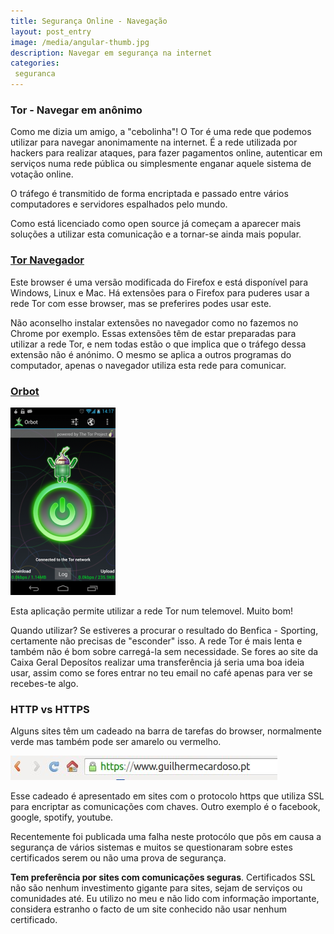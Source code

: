 ```yaml
---
title: Segurança Online - Navegação
layout: post_entry
image: /media/angular-thumb.jpg
description: Navegar em segurança na internet
categories:
 seguranca
---
```


### Tor - Navegar em anônimo

Como me dizia um amigo, a "cebolinha"! O Tor é uma rede que podemos utilizar para navegar anonimamente na internet. É a rede utilizada por hackers para realizar ataques, para fazer pagamentos online, autenticar em serviços numa rede pública ou simplesmente enganar aquele sistema de votação online.

O tráfego é transmitido de forma encriptada e passado entre vários computadores e servidores espalhados pelo mundo.

Como está licenciado como open source já começam a aparecer mais soluções a utilizar esta comunicação e a tornar-se ainda mais popular.


### [Tor Navegador](https://www.torproject.org/projects/torbrowser.html.en)

Este browser é uma versão modificada do Firefox e está disponível para Windows, Linux e Mac. Há extensões para o Firefox para puderes usar a rede Tor com esse browser, mas se preferires podes usar este.

Não aconselho instalar extensões no navegador como no fazemos no Chrome por exemplo. Essas extensões têm de estar preparadas para utilizar a rede Tor, e nem todas estão o que implica que o tráfego dessa extensão não é anónimo. O mesmo se aplica a outros programas do computador, apenas o navegador utiliza esta rede para comunicar. 


### [Orbot](https://guardianproject.info/apps/orbot/)

<img class="post-entry__image" src="/media/posts/seguranca-tor1.png" />

Esta aplicação permite utilizar a rede Tor num telemovel. Muito bom!

Quando utilizar? Se estiveres a procurar o resultado do Benfica - Sporting, certamente não precisas de "esconder" isso. A rede Tor é mais lenta e também não é bom sobre carregá-la sem necessidade. Se fores ao site da Caixa Geral Deposítos realizar uma transferência já seria uma boa ideia usar, assim como se fores entrar no teu email no café apenas para ver se recebes-te algo.


### HTTP vs HTTPS

Alguns sites têm um cadeado na barra de tarefas do browser, normalmente verde mas também pode ser amarelo ou vermelho.

<img class="post-entry__image" src="/media/posts/seguranca-ssl1.jpg" />

Esse cadeado é apresentado em sites com o protocolo https que utiliza SSL para encriptar as comunicações com chaves. Outro exemplo é o facebook, google, spotify, youtube.

Recentemente foi publicada uma falha neste protocólo que põs em causa a segurança de vários sistemas e muitos se questionaram sobre estes certificados serem ou não uma prova de segurança. 

**Tem preferência por sites com comunicações seguras**. Certificados SSL não são nenhum investimento gigante para sites, sejam de serviços ou comunidades até. Eu utilizo no meu e não lido com informação importante, considera estranho o facto de um site conhecido não usar nenhum certificado.

